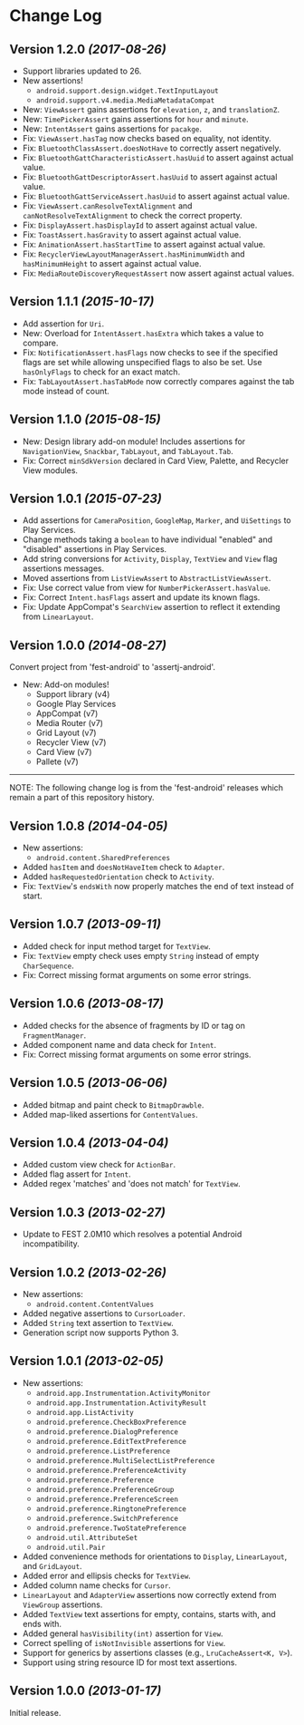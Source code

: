 Change Log
==========

Version 1.2.0 *(2017-08-26)*
----------------------------

 * Support libraries updated to 26.
 * New assertions!
   * `android.support.design.widget.TextInputLayout`
   * `android.support.v4.media.MediaMetadataCompat`
 * New: `ViewAssert` gains assertions for `elevation`, `z`, and `translationZ`.
 * New: `TimePickerAssert` gains assertions for `hour` and `minute`.
 * New: `IntentAssert` gains assertions for `pacakge`.
 * Fix: `ViewAssert.hasTag` now checks based on equality, not identity.
 * Fix: `BluetoothClassAssert.doesNotHave` to correctly assert negatively.
 * Fix: `BluetoothGattCharacteristicAssert.hasUuid` to assert against actual value.
 * Fix: `BluetoothGattDescriptorAssert.hasUuid` to assert against actual value.
 * Fix: `BluetoothGattServiceAssert.hasUuid` to assert against actual value.
 * Fix: `ViewAssert.canResolveTextAlignment` and `canNotResolveTextAlignment` to check the correct property.
 * Fix: `DisplayAssert.hasDisplayId` to assert against actual value.
 * Fix: `ToastAssert.hasGravity` to assert against actual value.
 * Fix: `AnimationAssert.hasStartTime` to assert against actual value.
 * Fix: `RecyclerViewLayoutManagerAssert.hasMinimumWidth` and `hasMinimumHeight` to assert against actual value.
 * Fix: `MediaRouteDiscoveryRequestAssert` now assert against actual values.


Version 1.1.1 *(2015-10-17)*
----------------------------

 * Add assertion for `Uri`.
 * New: Overload for `IntentAssert.hasExtra` which takes a value to compare.
 * Fix: `NotificationAssert.hasFlags` now checks to see if the specified flags are set while allowing
   unspecified flags to also be set. Use `hasOnlyFlags` to check for an exact match.
 * Fix: `TabLayoutAssert.hasTabMode` now correctly compares against the tab mode instead of count.


Version 1.1.0 *(2015-08-15)*
----------------------------

 * New: Design library add-on module! Includes assertions for `NavigationView`, `Snackbar`,
   `TabLayout`, and `TabLayout.Tab`.
 * Fix: Correct `minSdkVersion` declared in Card View, Palette, and Recycler View modules.


Version 1.0.1 *(2015-07-23)*
----------------------------

 * Add assertions for `CameraPosition`, `GoogleMap`, `Marker`, and `UiSettings` to Play Services.
 * Change methods taking a `boolean` to have individual "enabled" and "disabled" assertions in
   Play Services.
 * Add string conversions for `Activity`, `Display`, `TextView` and `View` flag assertions messages.
 * Moved assertions from `ListViewAssert` to `AbstractListViewAssert`.
 * Fix: Use correct value from view for `NumberPickerAssert.hasValue`.
 * Fix: Correct `Intent.hasFlags` assert and update its known flags.
 * Fix: Update AppCompat's `SearchView` assertion to reflect it extending from `LinearLayout`.


Version 1.0.0 *(2014-08-27)*
----------------------------

Convert project from 'fest-android' to 'assertj-android'.

 * New: Add-on modules!
   * Support library (v4)
   * Google Play Services
   * AppCompat (v7)
   * Media Router (v7)
   * Grid Layout (v7)
   * Recycler View (v7)
   * Card View (v7)
   * Pallete (v7)


----

NOTE: The following change log is from the 'fest-android' releases which remain
a part of this repository history.

Version 1.0.8 *(2014-04-05)*
----------------------------

 * New assertions:
   * `android.content.SharedPreferences`
 * Added `hasItem` and `doesNotHaveItem` check to `Adapter`.
 * Added `hasRequestedOrientation` check to `Activity`.
 * Fix: `TextView`'s `endsWith` now properly matches the end of text instead of start.


Version 1.0.7 *(2013-09-11)*
----------------------------

 * Added check for input method target for `TextView`.
 * Fix: `TextView` empty check uses empty `String` instead of empty `CharSequence`.
 * Fix: Correct missing format arguments on some error strings.


Version 1.0.6 *(2013-08-17)*
----------------------------

 * Added checks for the absence of fragments by ID or tag on `FragmentManager`.
 * Added component name and data check for `Intent`.
 * Fix: Correct missing format arguments on some error strings.


Version 1.0.5 *(2013-06-06)*
----------------------------

 * Added bitmap and paint check to `BitmapDrawble`.
 * Added map-liked assertions for `ContentValues`.


Version 1.0.4 *(2013-04-04)*
----------------------------

 * Added custom view check for `ActionBar`.
 * Added flag assert for `Intent`.
 * Added regex 'matches' and 'does not match' for `TextView`.


Version 1.0.3 *(2013-02-27)*
----------------------------

 * Update to FEST 2.0M10 which resolves a potential Android incompatibility.


Version 1.0.2 *(2013-02-26)*
----------------------------

 * New assertions:
   * `android.content.ContentValues`
 * Added negative assertions to `CursorLoader`.
 * Added `String` text assertion to `TextView`.
 * Generation script now supports Python 3.


Version 1.0.1 *(2013-02-05)*
----------------------------

 * New assertions:
   * `android.app.Instrumentation.ActivityMonitor`
   * `android.app.Instrumentation.ActivityResult`
   * `android.app.ListActivity`
   * `android.preference.CheckBoxPreference`
   * `android.preference.DialogPreference`
   * `android.preference.EditTextPreference`
   * `android.preference.ListPreference`
   * `android.preference.MultiSelectListPreference`
   * `android.preference.PreferenceActivity`
   * `android.preference.Preference`
   * `android.preference.PreferenceGroup`
   * `android.preference.PreferenceScreen`
   * `android.preference.RingtonePreference`
   * `android.preference.SwitchPreference`
   * `android.preference.TwoStatePreference`
   * `android.util.AttributeSet`
   * `android.util.Pair`
 * Added convenience methods for orientations to `Display`, `LinearLayout`, and
   `GridLayout`.
 * Added error and ellipsis checks for `TextView`.
 * Added column name checks for `Cursor`.
 * `LinearLayout` and `AdapterView` assertions now correctly extend from `ViewGroup` assertions.
 * Added `TextView` text assertions for empty, contains, starts with, and ends with.
 * Added general `hasVisibility(int)` assertion for `View`.
 * Correct spelling of `isNotInvisible` assertions for `View`.
 * Support for generics by assertions classes (e.g., `LruCacheAssert<K, V>`).
 * Support using string resource ID for most text assertions.


Version 1.0.0 *(2013-01-17)*
----------------------------

Initial release.
